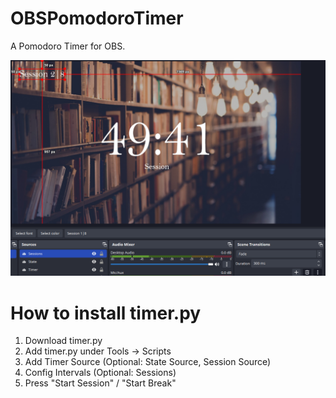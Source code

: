 # OBSPomodoroTimer
A Pomodoro Timer for OBS. 

![](Example.png?raw=true "Title")

# How to install timer.py

1. Download timer.py
2. Add timer.py under Tools -> Scripts 
3. Add Timer Source (Optional: State Source, Session Source)
4. Config Intervals (Optional: Sessions)
5. Press "Start Session" / "Start Break"
